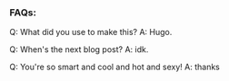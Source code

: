 ### FAQs:
Q: What did you use to make this?
A: Hugo.

Q: When's the next blog post?
A: idk.

Q: You're so smart and cool and hot and sexy!
A: thanks